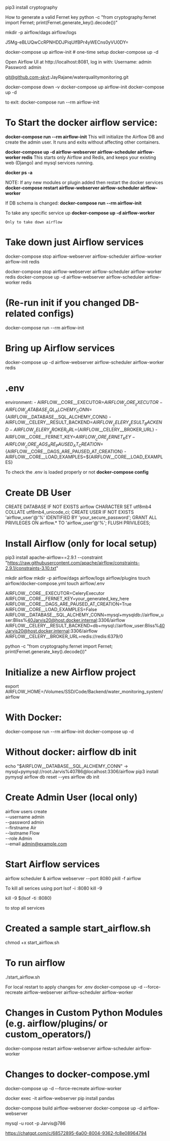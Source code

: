 pip3 install cryptography

How to generate a valid Fernet key
python -c "from cryptography.fernet import Fernet; print(Fernet.generate_key().decode())"

mkdir -p airflow/dags airflow/logs

J5Mg-eBLUQwCcRPNHDDJPiqUlfBPr4yWECns0yVU0DY=

docker-compose up airflow-init  # one-time setup
docker-compose up -d

Open Airflow UI at http://localhost:8081, log in with:
Username: admin
Password: admin

git@github.com-skyt:JayRajane/waterqualitymonitoring.git

docker-compose down -v
docker-compose up airflow-init
docker-compose up -d

to exit: docker-compose run --rm airflow-init

# To Start the docker airflow service:
**docker-compose run --rm airflow-init**
This will initialize the Airflow DB and create the admin user.
It runs and exits without affecting other containers.

**docker-compose up -d airflow-webserver airflow-scheduler airflow-worker redis**
This starts only Airflow and Redis, and keeps your existing web (Django) and mysql services running.

**docker ps -a**

NOTE: If any new modules or plugin added then restart the docker services
**docker-compose restart airflow-webserver airflow-scheduler airflow-worker**

If DB schema is changed:
**docker-compose run --rm airflow-init**

To take any specific service up
**docker-compose up -d airflow-worker**

`Only to take down airflow`

# Take down just Airflow services
docker-compose stop airflow-webserver airflow-scheduler airflow-worker airflow-init redis

docker-compose stop airflow-webserver airflow-scheduler airflow-worker redis
docker-compose up -d airflow-webserver airflow-scheduler airflow-worker redis


# (Re-run init if you changed DB-related configs)
docker-compose run --rm airflow-init

# Bring up Airflow services
docker-compose up -d airflow-webserver airflow-scheduler airflow-worker redis

# .env
environment:
      - AIRFLOW__CORE__EXECUTOR=${AIRFLOW__CORE__EXECUTOR}
      - AIRFLOW__DATABASE__SQL_ALCHEMY_CONN=${AIRFLOW__DATABASE__SQL_ALCHEMY_CONN}
      - AIRFLOW__CELERY__RESULT_BACKEND=${AIRFLOW__CELERY__RESULT_BACKEND}
      - AIRFLOW__CELERY__BROKER_URL=${AIRFLOW__CELERY__BROKER_URL}
      - AIRFLOW__CORE__FERNET_KEY=${AIRFLOW__CORE__FERNET_KEY}
      - AIRFLOW__CORE__DAGS_ARE_PAUSED_AT_CREATION=${AIRFLOW__CORE__DAGS_ARE_PAUSED_AT_CREATION}
      - AIRFLOW__CORE__LOAD_EXAMPLES=${AIRFLOW__CORE__LOAD_EXAMPLES}

To check the .env is loaded properly or not
**docker-compose config**

# Create DB User
CREATE DATABASE IF NOT EXISTS airflow CHARACTER SET utf8mb4 COLLATE utf8mb4_unicode_ci;
CREATE USER IF NOT EXISTS 'airflow_user'@'%' IDENTIFIED BY 'your_secure_password';
GRANT ALL PRIVILEGES ON airflow.* TO 'airflow_user'@'%';
FLUSH PRIVILEGES;

<!-- Airflow Setup -->
# Install Airflow (only for local setup)
pip3 install apache-airflow==2.9.1 --constraint "https://raw.githubusercontent.com/apache/airflow/constraints-2.9.1/constraints-3.10.txt"

mkdir airflow
mkdir -p airflow/dags airflow/logs airflow/plugins
touch airflow/docker-compose.yml
touch airflow/.env

AIRFLOW__CORE__EXECUTOR=CeleryExecutor
AIRFLOW__CORE__FERNET_KEY=your_generated_key_here
AIRFLOW__CORE__DAGS_ARE_PAUSED_AT_CREATION=True
AIRFLOW__CORE__LOAD_EXAMPLES=False
AIRFLOW__DATABASE__SQL_ALCHEMY_CONN=mysql+mysqldb://airflow_user:Bliss%40Jarvis20@host.docker.internal:3306/airflow
AIRFLOW__CELERY__RESULT_BACKEND=db+mysql://airflow_user:Bliss%40Jarvis20@host.docker.internal:3306/airflow
AIRFLOW__CELERY__BROKER_URL=redis://redis:6379/0

python -c "from cryptography.fernet import Fernet; print(Fernet.generate_key().decode())"

# Initialize a new Airflow project
export AIRFLOW_HOME=/Volumes/SSD/Code/Backend/water_monitoring_system/airflow
# With Docker:
docker-compose run --rm airflow-init
docker-compose up -d


 # Without docker: airflow db init
echo "$AIRFLOW__DATABASE__SQL_ALCHEMY_CONN" -> mysql+pymysql://root:Jarvis%40786@localhost:3306/airflow
pip3 install pymysql
airflow db reset --yes
airflow db init
# Create Admin User (local only)
airflow users create \
  --username admin \
  --password admin \
  --firstname Air \
  --lastname Flow \
  --role Admin \
  --email admin@example.com

# Start Airflow services
airflow scheduler & airflow webserver --port 8080
pkill -f airflow

To kill all serices using port
lsof -i :8080
kill -9 <PID>

kill -9 $(lsof -ti :8080)

to stop all services
# Created a sample start_airflow.sh
chmod +x start_airflow.sh

# To run airflow
./start_airflow.sh

For local restart to apply changes for .env
docker-compose up -d --force-recreate airflow-webserver airflow-scheduler airflow-worker

# Changes in Custom Python Modules (e.g. airflow/plugins/ or custom_operators/)
docker-compose restart airflow-webserver airflow-scheduler airflow-worker

# Changes to docker-compose.yml
docker-compose up -d --force-recreate airflow-worker

docker exec -it airflow-webserver pip install pandas

docker-compose build airflow-webserver
docker-compose up -d airflow-webserver

mysql -u root -p
Jarvis@786

https://chatgpt.com/c/68572895-6a00-8004-9362-fc8e08964794